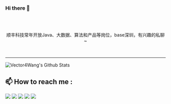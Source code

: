 ### Hi there 👋
<p align="center">
  <br><br>
  <p align="center">顺丰科技常年开放Java、大数据、算法和产品等岗位，base深圳，有兴趣的私聊~</p>
<br>
</p>

---

<img align="left" alt="Vector4Wang's Github Stats" src="https://github-readme-stats.vercel.app/api?username=Vector4Wang&show_icons=true&hide_border=true" />

<br>

## :mailbox: How to reach me : 

[<img src="https://img.icons8.com/bubbles/50/000000/gmail.png"/>](mailto:wdc43101289217@gmail.com)
[<img target="_blank" src="https://img.icons8.com/bubbles/50/000000/linkedin.png"/>](https://www.linkedin.com/in/vector-wang-ab042a10a/)
[<img target="_blank" src="https://img.icons8.com/bubbles/50/000000/github.png">](https://www.github.com/vector4wang/)
[<img target="_blank" src="https://img.icons8.com/bubbles/50/000000/twitter.png"/>](https://twitter.com/BMHJQS)
[<img target="_blank" src="https://img.icons8.com/bubbles/50/000000/instagram-new.png"/>](https://www.instagram.com/dyncrole/)



<!--
**vector4wang/vector4wang** is a ✨ _special_ ✨ repository because its `README.md` (this file) appears on your GitHub profile.

Here are some ideas to get you started:
[<img target="_blank" src="https://img.icons8.com/bubbles/50/000000/discord-logo.png"/>](https://discord.gg/3Ks7sMA)
- 🔭 I’m currently working on ...
- 🌱 I’m currently learning ...
- 👯 I’m looking to collaborate on ...
- 🤔 I’m looking for help with ...
- 💬 Ask me about ...
- 📫 How to reach me: ...
- 😄 Pronouns: ...
- ⚡ Fun fact: ...
-->
